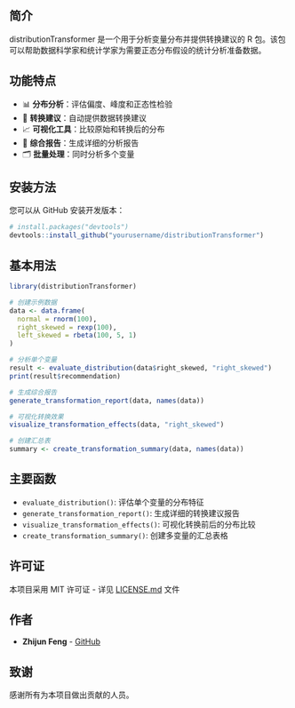 ## 简介

distributionTransformer 是一个用于分析变量分布并提供转换建议的 R 包。该包可以帮助数据科学家和统计学家为需要正态分布假设的统计分析准备数据。

## 功能特点

- 📊 **分布分析**：评估偏度、峰度和正态性检验
- 🔄 **转换建议**：自动提供数据转换建议
- 📈 **可视化工具**：比较原始和转换后的分布
- 📝 **综合报告**：生成详细的分析报告
- 🗂️ **批量处理**：同时分析多个变量

## 安装方法

您可以从 GitHub 安装开发版本：

```r
# install.packages("devtools")
devtools::install_github("yourusername/distributionTransformer")
```

## 基本用法

```r
library(distributionTransformer)

# 创建示例数据
data <- data.frame(
  normal = rnorm(100),
  right_skewed = rexp(100),
  left_skewed = rbeta(100, 5, 1)
)

# 分析单个变量
result <- evaluate_distribution(data$right_skewed, "right_skewed")
print(result$recommendation)

# 生成综合报告
generate_transformation_report(data, names(data))

# 可视化转换效果
visualize_transformation_effects(data, "right_skewed")

# 创建汇总表
summary <- create_transformation_summary(data, names(data))
```

## 主要函数

- `evaluate_distribution()`: 评估单个变量的分布特征
- `generate_transformation_report()`: 生成详细的转换建议报告
- `visualize_transformation_effects()`: 可视化转换前后的分布比较
- `create_transformation_summary()`: 创建多变量的汇总表格

## 许可证

本项目采用 MIT 许可证 - 详见 [LICENSE.md](LICENSE.md) 文件

## 作者

* **Zhijun Feng** - [GitHub](https://github.com/xiaoqqjun)

## 致谢

感谢所有为本项目做出贡献的人员。
